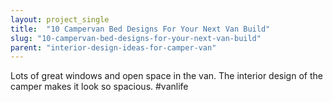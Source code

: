 ```yaml
---
layout: project_single
title:  "10 Campervan Bed Designs For Your Next Van Build"
slug: "10-campervan-bed-designs-for-your-next-van-build"
parent: "interior-design-ideas-for-camper-van"
---
```

Lots of great windows and open space in the van. The interior design of the camper makes it look so spacious. #vanlife